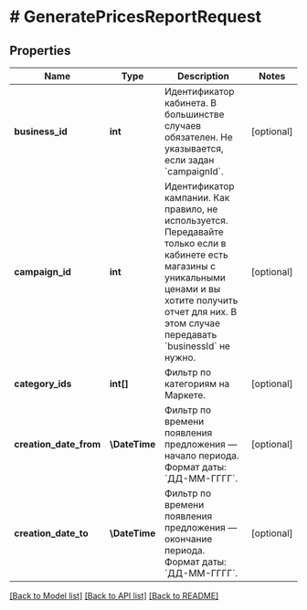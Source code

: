 # # GeneratePricesReportRequest

## Properties

Name | Type | Description | Notes
------------ | ------------- | ------------- | -------------
**business_id** | **int** | Идентификатор кабинета.  В большинстве случаев обязателен. Не указывается, если задан &#x60;campaignId&#x60;. | [optional]
**campaign_id** | **int** | Идентификатор кампании.  Как правило, не используется. Передавайте только если в кабинете есть магазины с уникальными ценами и вы хотите получить отчет для них. В этом случае передавать &#x60;businessId&#x60; не нужно. | [optional]
**category_ids** | **int[]** | Фильтр по категориям на Маркете. | [optional]
**creation_date_from** | **\DateTime** | Фильтр по времени появления предложения — начало периода.  Формат даты: &#x60;ДД-ММ-ГГГГ&#x60;. | [optional]
**creation_date_to** | **\DateTime** | Фильтр по времени появления предложения — окончание периода.  Формат даты: &#x60;ДД-ММ-ГГГГ&#x60;. | [optional]

[[Back to Model list]](../../README.md#models) [[Back to API list]](../../README.md#endpoints) [[Back to README]](../../README.md)
